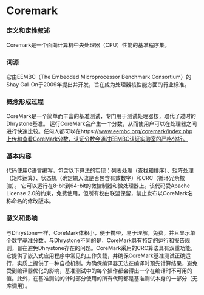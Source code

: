 # Coremark

### 定义和定性叙述

Coremark是一个面向计算机中央处理器（CPU）性能的基准程序集。

### 词源

它由EEMBC（The Embedded Microprocessor Benchmark Consortium）的Shay Gal-On于2009年提出并开发，旨在成为处理器核性能方面的行业标准。

### 概念形成过程

CoreMark是一个简单而丰富的基准测试，专门用于测试处理器核，取代了过时的Dhrystone基准。 运行CoreMark会产生一个分数，从而使用户可以在处理器之间进行快速比较。任何人都可以在https://www.eembc.org/coremark/index.php上传和查看CoreMark分数，认证分数会通过EEMBC认证实验室的严格分析。

### 基本内容

代码使用C语言编写，包含以下算法的实现：列表处理（查找和排序）、矩阵处理（矩阵运算）、状态机（确定输入流是否包含有效数字）和CRC（循环冗余校验）。 它可以运行在8-bit到64-bit的微控制器和微处理器上。该代码受Apache License 2.0的约束，免费使用，但所有权由联盟保留，禁止发布以CoreMark名称命名的修改版本。

### 意义和影响

与Dhrystone一样，CoreMark体积小，便于携带，易于理解，免费，并且显示单个数字基准分数。与Dhrystone不同的是，CoreMark具有特定的运行和报告规则，旨在避免Dhrystone存在的问题。CoreMark采用的CRC算法具有双重功能，它提供了嵌入式应用程序中常见的工作负载，并确保CoreMark基准测试正确运行，实质上提供了一种自检机制。为确保编译器无法在编译时预先计算结果，避免受到编译器优化的影响，基准测试中的每个操作都会得出一个在编译时不可用的值。此外，在基准测试的计时部分使用的所有代码都是基准测试本身的一部分（无库调用）。

